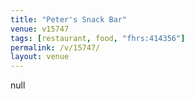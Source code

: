 ```yaml
---
title: "Peter's Snack Bar"
venue: v15747
tags: [restaurant, food, "fhrs:414356"]
permalink: /v/15747/
layout: venue
---
```

null